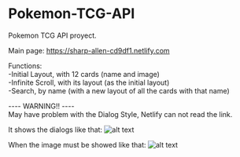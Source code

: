 # Pokemon-TCG-API
Pokemon TCG API proyect. 

Main page: https://sharp-allen-cd9df1.netlify.com

Functions:  
    -Initial Layout, with 12 cards (name and image)     
    -Infinite Scroll, with its layout (as the initial layout)   
    -Search, by name (with a new layout of all the cards with that name)    
    
---- WARNING!! ----     
May have problem with the Dialog Style, Netlify can not read the link.  
    
It shows the dialogs like that:
![alt text](https://prnt.sc/m5z1fm)

When the image must be showed like that:
![alt text](https://prnt.sc/m5z12k)
